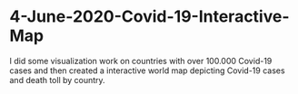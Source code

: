 # 4-June-2020-Covid-19-Interactive-Map
I did some visualization work on countries with over 100.000 Covid-19 cases and then created a interactive world map depicting Covid-19 cases and death toll by country. 

